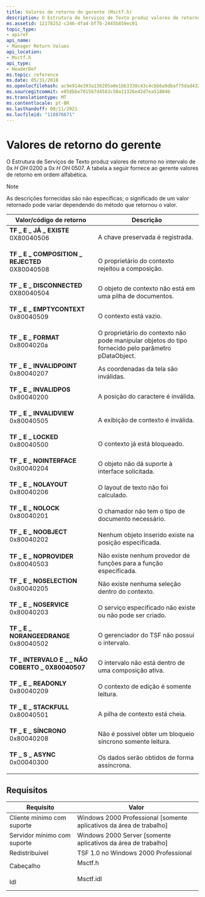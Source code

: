 ```yaml
---
title: Valores de retorno do gerente (Msctf.h)
description: O Estrutura de Serviços de Texto produz valores de retorno no intervalo de 0xHHHH0200 a 0xH OH0507. A tabela a seguir fornece ao gerente valores de retorno em ordem alfabética.
ms.assetid: 12178252-c246-4fa4-bf7b-2445b859ec01
topic_type:
- apiref
api_name:
- Manager Return Values
api_location:
- Msctf.h
api_type:
- HeaderDef
ms.topic: reference
ms.date: 05/31/2018
ms.openlocfilehash: ac9e914e393a136205a0e1bb3338c43c4cbb6a9dbaf75dad43255eeac2f999f6
ms.sourcegitcommit: e858bbe701567d4583c50a11326e42d7ea51804b
ms.translationtype: MT
ms.contentlocale: pt-BR
ms.lasthandoff: 08/11/2021
ms.locfileid: "118876671"
---
```

# <a name="manager-return-values"></a>Valores de retorno do gerente

O Estrutura de Serviços de Texto produz valores de retorno no intervalo de 0x *H OH* 0200 a 0x *H OH* 0507. A tabela a seguir fornece ao gerente valores de retorno em ordem alfabética.

> [!Note]  
> As descrições fornecidas são não específicas; o significado de um valor retornado pode variar dependendo do método que retornou o valor.

 



| Valor/código de retorno                                                                                                                                                                                                                                                   | Descrição                                                                                       |
|---------------------------------------------------------------------------------------------------------------------------------------------------------------------------------------------------------------------------------------------------------------------|---------------------------------------------------------------------------------------------------|
| <span id="TF_E_ALREADY_EXISTS"></span><span id="tf_e_already_exists"></span><dl> <dt>**TF \_ E \_ JÁ \_ EXISTE**</dt> <dt>0X80040506</dt> </dl>                   | A chave preservada é registrada.<br/>                                                       |
| <span id="TF_E_COMPOSITION_REJECTED"></span><span id="tf_e_composition_rejected"></span><dl> <dt>**TF \_ E \_ COMPOSITION \_ REJECTED**</dt> <dt>0X80040508</dt> </dl> | O proprietário do contexto rejeitou a composição.<br/>                                            |
| <span id="TF_E_DISCONNECTED"></span><span id="tf_e_disconnected"></span><dl> <dt>**TF \_ E \_ DISCONNECTED**</dt> <dt>0X80040504</dt> </dl>                          | O objeto de contexto não está em uma pilha de documentos.<br/>                                         |
| <span id="TF_E_EMPTYCONTEXT"></span><span id="tf_e_emptycontext"></span><dl> <dt>**TF \_ E \_ EMPTYCONTEXT**</dt> <dt>0x80040509</dt> </dl>                          | O contexto está vazio.<br/>                                                                  |
| <span id="TF_E_FORMAT"></span><span id="tf_e_format"></span><dl> <dt>**TF \_ E \_ FORMAT**</dt> <dt>0x8004020a</dt> </dl>                                            | O proprietário do contexto não pode manipular objetos do tipo fornecido pelo parâmetro pDataObject.<br/> |
| <span id="TF_E_INVALIDPOINT"></span><span id="tf_e_invalidpoint"></span><dl> <dt>**TF \_ E \_ INVALIDPOINT**</dt> <dt>0x80040207</dt> </dl>                          | As coordenadas da tela são inválidas.<br/>                                                    |
| <span id="TF_E_INVALIDPOS"></span><span id="tf_e_invalidpos"></span><dl> <dt>**TF \_ E \_ INVALIDPOS**</dt> <dt>0x80040200</dt> </dl>                                | A posição do caractere é inválida.<br/>                                                     |
| <span id="TF_E_INVALIDVIEW"></span><span id="tf_e_invalidview"></span><dl> <dt>**TF \_ E \_ INVALIDVIEW**</dt> <dt>0x80040505</dt> </dl>                             | A exibição de contexto é inválida.<br/>                                                           |
| <span id="TF_E_LOCKED"></span><span id="tf_e_locked"></span><dl> <dt>**TF \_ E \_ LOCKED**</dt> <dt>0x80040500</dt> </dl>                                            | O contexto já está bloqueado.<br/>                                                         |
| <span id="TF_E_NOINTERFACE"></span><span id="tf_e_nointerface"></span><dl> <dt>**TF \_ E \_ NOINTERFACE**</dt> <dt>0x80040204</dt> </dl>                             | O objeto não dá suporte à interface solicitada.<br/>                                   |
| <span id="TF_E_NOLAYOUT"></span><span id="tf_e_nolayout"></span><dl> <dt>**TF \_ E \_ NOLAYOUT**</dt> <dt>0x80040206</dt> </dl>                                      | O layout de texto não foi calculado.<br/>                                               |
| <span id="TF_E_NOLOCK"></span><span id="tf_e_nolock"></span><dl> <dt>**TF \_ E \_ NOLOCK**</dt> <dt>0x80040201</dt> </dl>                                            | O chamador não tem o tipo de documento necessário.<br/>                               |
| <span id="TF_E_NOOBJECT"></span><span id="tf_e_noobject"></span><dl> <dt>**TF \_ E \_ NOOBJECT**</dt> <dt>0x80040202</dt> </dl>                                      | Nenhum objeto inserido existe na posição especificada.<br/>                                   |
| <span id="TF_E_NOPROVIDER"></span><span id="tf_e_noprovider"></span><dl> <dt>**TF \_ E \_ NOPROVIDER**</dt> <dt>0x80040503</dt> </dl>                                | Não existe nenhum provedor de funções para a função especificada.<br/>                                |
| <span id="TF_E_NOSELECTION"></span><span id="tf_e_noselection"></span><dl> <dt>**TF \_ E \_ NOSELECTION**</dt> <dt>0x80040205</dt> </dl>                             | Não existe nenhuma seleção dentro do contexto.<br/>                                                |
| <span id="TF_E_NOSERVICE"></span><span id="tf_e_noservice"></span><dl> <dt>**TF \_ E \_ NOSERVICE**</dt> <dt>0x80040203</dt> </dl>                                   | O serviço especificado não existe ou não pode ser criado.<br/>                            |
| <span id="TF_E_NOTOWNEDRANGE"></span><span id="tf_e_notownedrange"></span><dl> <dt>**TF \_ E \_ NORANGEEDRANGE**</dt> <dt>0x80040502</dt> </dl>                       | O gerenciador do TSF não possui o intervalo.<br/>                                                |
| <span id="TF_E_RANGE_NOT_COVERED"></span><span id="tf_e_range_not_covered"></span><dl> <dt>**TF \_ INTERVALO E \_ \_ NÃO COBERTO \_ 0X80040507**</dt> <dt></dt> </dl>         | O intervalo não está dentro de uma composição ativa.<br/>                                         |
| <span id="TF_E_READONLY"></span><span id="tf_e_readonly"></span><dl> <dt>**TF \_ E \_ READONLY**</dt> <dt>0x80040209</dt> </dl>                                      | O contexto de edição é somente leitura.<br/>                                                         |
| <span id="TF_E_STACKFULL"></span><span id="tf_e_stackfull"></span><dl> <dt>**TF \_ E \_ STACKFULL**</dt> <dt>0x80040501</dt> </dl>                                   | A pilha de contexto está cheia.<br/>                                                             |
| <span id="TF_E_SYNCHRONOUS"></span><span id="tf_e_synchronous"></span><dl> <dt>**TF \_ E \_ SÍNCRONO**</dt> <dt>0x80040208</dt> </dl>                             | Não é possível obter um bloqueio síncrono somente leitura.<br/>                                       |
| <span id="TF_S_ASYNC"></span><span id="tf_s_async"></span><dl> <dt>**TF \_ S \_ ASYNC**</dt> <dt>0x00040300</dt> </dl>                                               | Os dados serão obtidos de forma assíncrona.<br/>                                              |



 

## <a name="requirements"></a>Requisitos



| Requisito | Valor |
|-------------------------------------|--------------------------------------------------------------------------------------|
| Cliente mínimo com suporte<br/> | Windows 2000 Professional \[somente aplicativos da área de trabalho\]<br/>                           |
| Servidor mínimo com suporte<br/> | Windows 2000 Server \[somente aplicativos da área de trabalho\]<br/>                                 |
| Redistribuível<br/>          | TSF 1.0 no Windows 2000 Professional<br/>                                      |
| Cabeçalho<br/>                   | <dl> <dt>Msctf.h</dt> </dl>   |
| Idl<br/>                      | <dl> <dt>Msctf.idl</dt> </dl> |



 

 





